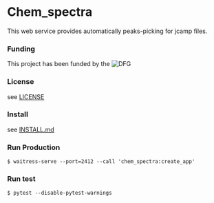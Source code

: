 # Chem_spectra

This web service provides automatically peaks-picking for jcamp files.

### Funding

This project has been funded by the  ![DFG](http://www.dfg.de/includes/images/dfg_logo.gif)


### License

see [LICENSE][LICENSE]


### Install

see [INSTALL.md][INSTALL]


### Run Production

```
$ waitress-serve --port=2412 --call 'chem_spectra:create_app'
```


### Run test

```
$ pytest --disable-pytest-warnings
```




[LICENSE]: LICENSE
[INSTALL]: INSTALL.md
